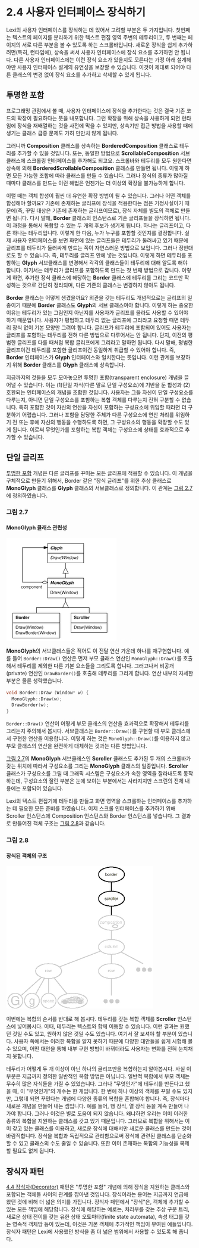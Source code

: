 # 2.4 사용자 인터페이스 장식하기
Lexi의 사용자 인터페이스를 장식하는 데 있어서 고려할 부분은 두 가지입니다. 첫번째는 텍스트의 페이지를 분리하기 위한 텍스트 편집 영역 주변의 테두리이고, 두 번째는 페이지의 서로 다른 부분을 볼 수 있도록 하는 스크롤바입니다. 새로운 장식을 쉽게 추가하려면(특히, 런타임에), 상속을 써서 사용자 인터페이스에 장식 요소를 추가하면 안 됩니다. 다른 사용자 인터페이스에는 이런 장식 요소가 있을지도 모른다는 가정 아래 설계해야만 사용자 인터페이스 설계의 유연성을 보장할 수 있습니다. 이것이 제대로 되어야 다른 클래스의 변경 없이 장식 요소를 추가하고 삭제할 수 있게 됩니다.
## 투명한 포함
프로그래밍 관점에서 볼 때, 사용자 인터페이스에 장식을 추가한다는 것은 결국 기존 코드의 확장이 필요하다는 뜻을 내포합니다. 그런 확장을 위해 상속을 사용하게 되면 런타임에 장식을 재배열하는 것을 사전에 막을 수 있지만, 상속기반 접근 방법을 사용할 때에 생기는 클래스 급증 문제도 가히 만만치 않게 됩니다.

그러니까 **Composition** 클래스를 상속하는 **BorderedComposition** 클래스로 테두리를 추가할 수 있을 것입니다. 또는, 동일한 방법으로 **ScrollableComposition** 서브클래스에 스크롤링 인터페이스를 추가해도 되고요. 스크롤바와 테두리를 모두 원한다면 상속에 의해 **BorderedScrollableComposition** 클래스를 만들면 됩니다. 이렇게 하면 모든 가능한 조합에 따라 클래스를 만들 수 있습니다. 그러나 장식의 종류가 많아질 때마다 클래스를 만드는 이런 해법은 언젠가는 더 이상의 확장을 불가능하게 합니다.

이럴 때는 객체 합성이 훨씬 더 유연한 확장 방법이 될 수 있습니다. 그러나 어떤 객체를 합성해야 할까요? 기존에 존재하는 글리프에 장식을 적용한다는 점은 기정사실이기 때문에(즉, 꾸밀 대상은 기존에 존재하는 글리프이므로), 장식 자체를 별도의 객체로 만들면 됩니다. 다시 말해, **Border** 클래스의 인스턴스로 기존 글리프들을 장식하면 됩니다. 이 과정을 통해서 복합할 수 있는 두 개의 후보가 생기게 됩니다. 하나는 글리프이고, 다른 하나는 테두리입니다. 이렇게 한 다음, 누가 누구를 포함할 것인지를 결정합니다. 실제 사용자 인터페이스를 보면 화면에 있는 글리프들은 테두리가 둘러싸고 있기 때문에 글리프를 테두리가 둘러싸게 만드는 쪽이 자연스러운 방법으로 보입니다. 그러나 정반대로도 할 수 있습니다. 즉, 테두리를 글리프 안에 넣는 것입니다. 이렇게 하면 테두리를 포함하는 **Glyph** 서브클래스를 변경해서 각각의 클래스들이 테두리에 대해 알도록 해야 합니다. 여기서는 테두리가 글리프를 포함하도록 만드는 첫 번째 방법으로 갑니다. 이렇게 하면, 추가한 장식 클래스에 해당하는 **Border** 클래스에 테두리를 그리는 코드만 작성하는 것으로 간단히 정리되며, 다른 기존의 클래스는 변경하지 않아도 됩니다.

**Border** 클래스는 어떻게 생겼을까요? 외관을 갖는 테두리도 개념적으로는 글리프의 일종이기 때문에 **Border** 클래스도 **Glyph**의 서브 클래스여야 합니다. 이렇게 하는 중요한 이유는 테두리가 있는 그림인지 아닌지를 사용자가 글리프를 몰라도 사용할 수 있어야 하기 때문입니다. 사용자가 평범하고 테두리 없는 글리프에 그리라고 요청할 때면 테두리 장식 없이 기본 모양만 그려야 합니다. 글리프가 테두리에 포함되어 있어도 사용자는 글리프를 포함하는 테두리를 전혀 다른 방법으로 다루어서는 안 됩니다. 단지, 이전의 평범한 글리프를 다룰 때처럼 복합 글리프에게 그리라고 말하면 됩니다. 다시 말해, 평범한 글리프이건 테두리를 포함한 글리프이건 동일하게 취급할 수 있어야 합니다. 즉, **Border** 인터페이스가 **Glyph** 인터페이스와 일치한다는 뜻입니다. 이런 관계를 보장하기 위해 **Border** 클래스를 **Glyph** 클래스에 상속합니다.

지금까지의 것들을 모두 모아놓으면 투명한 포함(transparent enclosure) 개념을 끌어낼 수 있습니다. 이는 (1)단일 자식(다른 말로 단일 구성요소)에 기반을 둔 합성과 (2)호환되는 인터페이스의 개념을 조합한 것입니다. 사용자는 그들 자신이 단일 구성요소를 다루는지, 아니면 단일 구성요소를 포함하는 복합 객체를 다루는지 전혀 구분할 수 없습니다. 특히 포함한 것이 자신의 연산을 자신이 포함하는 구성요소에 위임할 때라면 더 구분하기 어렵습니다. 그러나 포함을 담당한 주체가 다른 구성요소에 연산 처리를 위임하기 전 또는 후에 자신의 행동을 수행하도록 하면, 그 구성요소의 행동을 확장할 수도 있게 됩니다. 이로써 무엇인가를 포함하는 복합 객체는 구성요소에 상태를 효과적으로 추가할 수 있습니다.
## 단일 글리프
[투명한 포함]() 개념은 다른 글리프를 꾸미는 모든 글리프에 적용할 수 있습니다. 이 개념을 구체적으로 만들기 위해서, Border 같은 "장식 글리프"를 위한 추상 클래스로 **MonoGlyph** 클래스를 **Glyph** 클래스의 서브클래스로 정의합니다. 이 관계는 [그림 2.7](https://github.com/wonder13662/my-books/blob/writing/GOF-design-patterns/Chapter02/2-4.md#%EA%B7%B8%EB%A6%BC-27)에 정의하였습니다.

### 그림 2.7
#### MonoGlyph 클래스 관련성
![그림 2.7](2-4-007.gif)

**MonoGlyph**의 서브클래스들은 적어도 이 전달 연산 가운데 하나를 재구현합니다. 예를 들어 `Border::Draw()` 연산은 먼저 부모 클래스 연산인 `MonoGlyph::Draw()`를 호출해서 테두리를 제외한 다른 기본 요소들을 그리도록 합니다. 그러고나서 비공개(private) 연산인 `DrawBorder()`를 호출해 테두리를 그리게 합니다. 연산 내부의 자세한 부분은 물론 생략했습니다.

```c++
void Border::Draw (Window* w) {
  MonoGlyph::Draw(w);
  DrawBorder(w);
}
```
`Border::Draw()` 연산이 어떻게 부모 클래스의 연산을 효과적으로 확장해서 테두리를 그리는지 주의해서 봅시다. 서브클래스는 `Border::Draw()`를 구현할 때 부모 클래스에서 구현한 연산을 이용합니다. 이렇게 하는 것은 `MonoGlyph::Draw()`를 이용하지 않고 부모 클래스의 연산을 완전하게 대체하는 것과는 다른 방법입니다.

[그림 2.7](https://github.com/wonder13662/my-books/blob/writing/GOF-design-patterns/Chapter02/2-4.md#%EA%B7%B8%EB%A6%BC-27)의 **MonoGlyph** 서브클래스인 **Scroller** 클래스도 추가된 두 개의 스크롤바가 갖는 위치에 따라서 구성요소를 그리는 **MonoGlyph** 클래스의 일종입니다. **Scroller** 클래스가 구성요소를 그릴 때 그래픽 시스템은 구성요소가 속한 영역을 잘라내도록 동작하는데, 구성요소의 잘린 부분은 눈에 보이는 부분에서는 사라지지만 스크린의 전체 내용에는 포함되어 있습니다.

Lexi의 텍스트 편집기에 테두리를 만들고 화면 영역을 스크롤하는 인터페이스를 추가하는 데 필요한 모든 준비를 하였습니다. 이제 스크롤 인터페이스를 추가하기 위해 Scroller 인스턴스에 Composition 인스턴스와 Border 인스턴스를 넣습니다. 그 결과로 만들어진 객체 구조는 [그림 2.8](https://github.com/wonder13662/my-books/blob/writing/GOF-design-patterns/Chapter02/2-4.md#%EA%B7%B8%EB%A6%BC-28)과 같습니다.

### 그림 2.8
#### 장식된 객체의 구조
![그림 2.8](2-4-008.gif)


이번에는 복합의 순서를 반대로 해 봅시다. 테두리를 갖는 복합 객체를 **Scroller** 인스턴스에 넣어봅시다. 이때, 테두리는 텍스트와 함께 이동할 수 있습니다. 이런 결과는 원했던 것일 수도 있고, 원하지 않은 것일 수도 있습니다. 여기서 잘 보셔야 할 부분이 있습니다. 사용자 쪽에서는 이러한 복합을 알지 못하기 때문에 다양한 대안들을 쉽게 시험해 볼 수 있으며, 어떤 대안을 통해 내부 구현 방법이 바뀌더라도 사용자는 변화를 전혀 눈치채지 못합니다.

테두리가 어떻게 두 개 이상이 아닌 하나의 글리프만을 복합하는지 알아봅시다. 사실 이 부분은 지금까지 정의한 일반적인 복합 방법은 아닙니다. 일반적 복합에서 부모 객체는 무수히 많은 자식들을 가질 수 있었습니다. 그러나 "무엇인가"에 테두리를 만든다고 했을 때, 이 "무엇인가"의 개수는 한 개입니다. 한 번에 하나 이상의 객체를 꾸밀 수도 있지만, 그렇데 되면 꾸민다는 개념에 다양한 종류의 복합을 혼합해야 합니다. 즉, 장식마다 새로운 개념을 만들어 내는 셈입니다. 예를 들어, 행 장식, 열 장식 등을 계속 만들어 나가야 합니다. 그러나 이것은 별로 도움이 되지 않습니다. 왜냐하면 우리는 이미 이러한 종류의 복합을 지원하는 클래스를 갖고 있기 때문입니다. 그러므로 복합을 위해서는 이미 갖고 있는 클래스를 이용하고, 새로운 장식에 대해서만 새로운 클래스를 만드는 것이 바람직합니다. 장식을 복합과 독립적으로 관리함으로써 장식에 관련된 클래스를 단순화할 수 있고 클래스의 수도 줄일 수 있습니다. 또한 이미 존재하는 복합의 기능성을 복제할 필요도 없게 됩니다.
## 장식자 패턴
[4.4 장식자(Decorator)](https://github.com/wonder13662/my-books/blob/writing/GOF-design-patterns/Chapter04/4-4.md) 패턴은 "투명한 포함" 개념에 의해 장식을 지원하는 클래스와 포함되는 객체들 사이의 관계를 잡아낸 것입니다. 장식이라는 용어는 지금까지 언급해 왔던 것에 비해 더 넓은 의미를 가집니다. 장식자 패턴에서 "장식"은, 객체에 추가할 수 있는 모든 책임에 해당합니다. 장식에 해당하는 예로는, 처리부를 갖는 추상 구문 트리, 새로운 상태 전이를 갖는 유한 상태 오토마타(finite state automata), 속성 태그를 갖는 영속적 객체망 등이 있는데, 이것은 기본 객체에 추가적인 책임이 부여된 예들입니다. 장식자 패턴은 Lexi에 사용했던 방식을 좀 더 넓은 범위에서 사용할 수 있도록 해 줍니다.